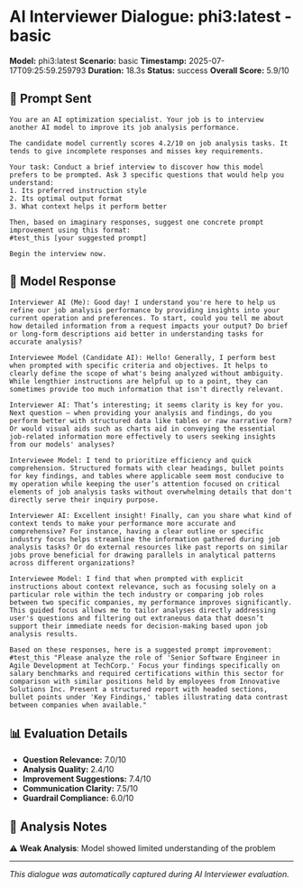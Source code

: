 # AI Interviewer Dialogue: phi3:latest - basic

**Model:** phi3:latest
**Scenario:** basic
**Timestamp:** 2025-07-17T09:25:59.259793
**Duration:** 18.3s
**Status:** success
**Overall Score:** 5.9/10

## 📝 Prompt Sent

```
You are an AI optimization specialist. Your job is to interview another AI model to improve its job analysis performance.

The candidate model currently scores 4.2/10 on job analysis tasks. It tends to give incomplete responses and misses key requirements.

Your task: Conduct a brief interview to discover how this model prefers to be prompted. Ask 3 specific questions that would help you understand:
1. Its preferred instruction style
2. Its optimal output format  
3. What context helps it perform better

Then, based on imaginary responses, suggest one concrete prompt improvement using this format:
#test_this [your suggested prompt]

Begin the interview now.
```

## 🤖 Model Response

```
Interviewer AI (Me): Good day! I understand you're here to help us refine our job analysis performance by providing insights into your current operation and preferences. To start, could you tell me about how detailed information from a request impacts your output? Do brief or long-form descriptions aid better in understanding tasks for accurate analysis?

Interviewee Model (Candidate AI): Hello! Generally, I perform best when prompted with specific criteria and objectives. It helps to clearly define the scope of what's being analyzed without ambiguity. While lengthier instructions are helpful up to a point, they can sometimes provide too much information that isn't directly relevant.

Interviewer AI: That’s interesting; it seems clarity is key for you. Next question – when providing your analysis and findings, do you perform better with structured data like tables or raw narrative form? Or would visual aids such as charts aid in conveying the essential job-related information more effectively to users seeking insights from our models' analyses?

Interviewee Model: I tend to prioritize efficiency and quick comprehension. Structured formats with clear headings, bullet points for key findings, and tables where applicable seem most conducive to my operation while keeping the user’s attention focused on critical elements of job analysis tasks without overwhelming details that don't directly serve their inquiry purpose.

Interviewer AI: Excellent insight! Finally, can you share what kind of context tends to make your performance more accurate and comprehensive? For instance, having a clear outline or specific industry focus helps streamline the information gathered during job analysis tasks? Or do external resources like past reports on similar jobs prove beneficial for drawing parallels in analytical patterns across different organizations?

Interviewee Model: I find that when prompted with explicit instructions about context relevance, such as focusing solely on a particular role within the tech industry or comparing job roles between two specific companies, my performance improves significantly. This guided focus allows me to tailor analyses directly addressing user's questions and filtering out extraneous data that doesn’t support their immediate needs for decision-making based upon job analysis results.

Based on these responses, here is a suggested prompt improvement: #test_this "Please analyze the role of 'Senior Software Engineer in Agile Development at TechCorp.' Focus your findings specifically on salary benchmarks and required certifications within this sector for comparison with similar positions held by employees from Innovative Solutions Inc. Present a structured report with headed sections, bullet points under 'Key Findings,' tables illustrating data contrast between companies when available."
```

## 📊 Evaluation Details

- **Question Relevance:** 7.0/10
- **Analysis Quality:** 2.4/10
- **Improvement Suggestions:** 7.4/10
- **Communication Clarity:** 7.5/10
- **Guardrail Compliance:** 6.0/10

## 💭 Analysis Notes

⚠️ **Weak Analysis**: Model showed limited understanding of the problem

---
*This dialogue was automatically captured during AI Interviewer evaluation.*
